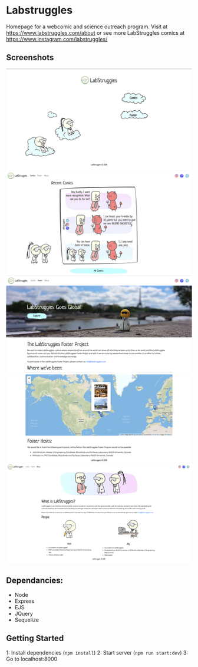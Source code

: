 # Labstruggles

Homepage for a webcomic and science outreach program.
Visit at https://www.labstruggles.com/about or see more LabStruggles comics at https://www.instagram.com/labstruggles/

## Screenshots
!["landing"](https://github.com/jayl214/labStugglesSite/blob/master/public/docs/screenshots/landing.png)
!["comic"](https://github.com/jayl214/labStugglesSite/blob/master/public/docs/screenshots/comic.png)
!["foster_pt1"](https://github.com/jayl214/labStugglesSite/blob/master/public/docs/screenshots/foster_pt1.png)
!["foster_pt2"](https://github.com/jayl214/labStugglesSite/blob/master/public/docs/screenshots/foster_pt2.png)
!["about"](https://github.com/jayl214/labStugglesSite/blob/master/public/docs/screenshots/about.png)

## Dependancies:
- Node
- Express
- EJS
- JQuery
- Sequelize


## Getting Started
1: Install dependencies (`npm install`)
2: Start server (`npm run start:dev`)
3: Go to localhost:8000